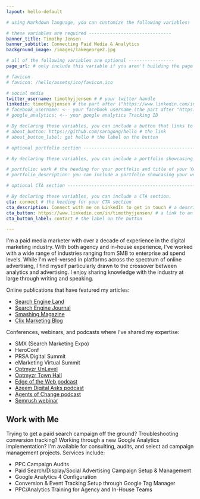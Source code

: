 ```yaml
---
layout: hello-default

# using Markdown language, you can customize the following variables!

# these variables are required -------------------------------
banner_title: Timothy Jensen
banner_subtitle: Connecting Paid Media & Analytics
background_image: /images/lakegeorge2.jpg

# all of the following variables are optional -----------------
page_url: # only include this variable if you aren't building the page to your primary domain 

# favicon
# favicon: /hello/assets/ico/favicon.ico

# social media
twitter_username: timothyjjensen # # your twitter handle
linkedin: timothyjjensen # the part after ("https://www.linkedin.com/in/...")
# facebook_username: <-- your facebook username (the part after "https://www.facebook.com/...")
# google_analytics: <-- your google analytics Tracking ID

# By declaring these variables, you can include a button that links to an external website or to media.
# about_button: https://github.com/saragong/hello # the link
# about_button_label: get hello # the label on the button

# optional portfolio section ------------------------------------------

# By declaring these variables, you can include a portfolio showcasing your work and organize your portfolio's items into a custom layout, all without adding any CSS. In addition, you must 1) create an HTML file in the_includes folder for each project with the text you'd like to display, and 2) create a YAML file in the _data folder describing the order in which each project should be shown and categorized. See `/includes/example.html` and `/_data/work.yml` for examples.

# portfolio: work # the heading for your portfolio and title of your YAML file
# portfolio_description: you can include a portfolio showcasing your work and organize your portfolio's items into a custom layout, all without adding any CSS. # a description to be desplayed below the heading and above the content

# optional CTA section --------------------------------------------------

# By declaring these variables, you can include a CTA section.
cta: connect # the heading for your CTA section
cta_description: Connect with me on LinkedIn to get in touch # a description to be desplayed below the heading and above the content
cta_button: https://www.linkedin.com/in/timothyjjensen/ # a link to an external website or to media
cta_button_label: contact # the label on the button

---			
```

[//]: # (write a bit about yourself here)
I'm a paid media marketer with over a decade of experience in the digital marketing industry. With both agency and in-house experience, I've worked with a wide range of industries ranging from SMB to enterprise ad spend levels. While I'm well-versed in platforms across the spectrum of online advertising, I find myself particularly drawn to the crossover between analytics and advertising. I enjoy sharing knowledge with the industry at large through writing and speaking.

<p>Online publications that have featured my articles:
<ul>
  <li><a href="https://searchengineland.com/author/tim-jensen">Search Engine Land</a></li>
  <li><a href="https://www.searchenginejournal.com/author/tim-jensen/">Search Engine Journal</a></li>
  <li><a href="https://www.smashingmagazine.com/author/tim-jensen/">Smashing Magazine</a></li>
  <li><a href="https://clixmarketing.com/author/tim-clix/">Clix Marketing Blog</a></li>
</ul>
</p>

<p>Conferences, webinars, and podcasts where I've shared my expertise: 
<ul>
  <li>SMX (Search Marketing Expo)</li>
  <li>HeroConf</li>
  <li>PRSA Digital Summit</li>
  <li>eMarketing Virtual Summit</li>
  <li><a href="https://hs.optmyzr.com/unlevel-hub/timothy-jensen" target="_blank">Optmyzr UnLevel</a></li>
  <li><a href="https://www.youtube.com/watch?v=gBoPtazUBGs" target="_blank">Optmyzr Town Hall</a></li>
  <li><a href="https://edgeofthewebradio.com/seo-podcast/ppc-more-than-meets-the-roi-tim-jensen/" target="_blank">Edge of the Web podcast</a></li>
  <li><a href="https://iamazeemdigital.com/blog/tim-jensen-podcast-interview/" target="_blank">Azeem Digital Asks podcast</a></li>
  <li><a href="https://www.theagentsofchange.com/tim-jensen/" target="_blank">Agents of Change podcast</a></li>
  <li><a href="https://www.semrush.com/webinars/marketing-challenges-for-companies-depending-on-where-they-are-in-the-cycle/" target="_blank">Semrush webinar</a></li>
</ul>
</p>

<h2>Work with Me</h2>

<p>Trying to get a paid search campaign off the ground? Troubleshooting conversion tracking? Working through a new Google Analytics implementation? I'm available for consulting, audits, and select ad campaign management projects. Services include:
<ul>
<li>PPC Campaign Audits</li>
<li>Paid Search/Display/Social Advertising Campaign Setup & Management</li>
<li>Google Analytics 4 Configuration</li>
<li>Conversion & Event Tracking Setup through Google Tag Manager</li>
<li>PPC/Analytics Training for Agency and In-House Teams</li>

<script src="https://formspree.io/js/formbutton-v1.min.js" defer></script>
<script>
  /* paste this line in verbatim */
  window.formbutton=window.formbutton||function(){(formbutton.q=formbutton.q||[]).push(arguments)};
  /* customize formbutton below*/     
  formbutton("create", {
    action: "https://formspree.io/f/mqkovkje",
    title: "How can we help?",
    fields: [
      { 
        type: "email", 
        label: "Email:", 
        name: "email",
        required: true,
        placeholder: "your@email.com"
      },
      {
        type: "textarea",
        label: "Message:",
        name: "message",
        placeholder: "What's on your mind?",
      },
      { type: "submit" }      
    ],
    styles: {
      title: {
        backgroundColor: "gray"
      },
      button: {
        backgroundColor: "gray"
      }
    }
  });
</script>
